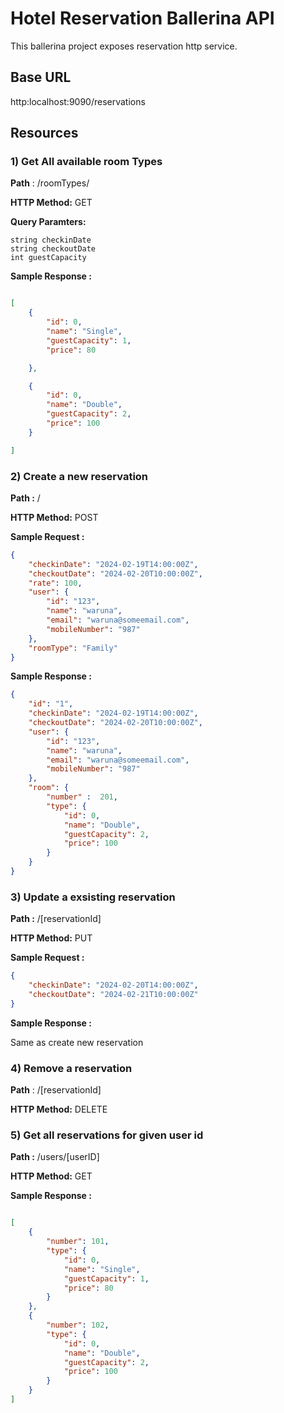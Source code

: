 # Hotel Reservation Ballerina API

This ballerina project exposes reservation http service. 

## Base URL 

http:localhost:9090/reservations

## Resources

### 1) Get All available room Types

**Path** : /roomTypes/

**HTTP Method:** GET

**Query Paramters:** 

    string checkinDate
    string checkoutDate
    int guestCapacity

**Sample Response :**

```json

[
    {
        "id": 0,
        "name": "Single",
        "guestCapacity": 1,
        "price": 80

    },

    {
        "id": 0,
        "name": "Double",
        "guestCapacity": 2,
        "price": 100
    }

]

```

### 2) Create a new reservation

**Path :** /

**HTTP Method:** POST

**Sample Request :**

```json
{
    "checkinDate": "2024-02-19T14:00:00Z",
    "checkoutDate": "2024-02-20T10:00:00Z",
    "rate": 100,
    "user": {
        "id": "123",
        "name": "waruna",
        "email": "waruna@someemail.com",
        "mobileNumber": "987"
    },
    "roomType": "Family"
}
```


**Sample Response :**

```json
{
    "id": "1",
    "checkinDate": "2024-02-19T14:00:00Z",
    "checkoutDate": "2024-02-20T10:00:00Z",
    "user": {
        "id": "123",
        "name": "waruna",
        "email": "waruna@someemail.com",
        "mobileNumber": "987"
    },
    "room": {
        "number" :  201,
        "type": {
            "id": 0,
            "name": "Double",
            "guestCapacity": 2,
            "price": 100
        }
    }
}
```

### 3) Update a exsisting reservation

**Path :** /[reservationId]

**HTTP Method:** PUT

**Sample Request :**

```json
{
    "checkinDate": "2024-02-20T14:00:00Z",
    "checkoutDate": "2024-02-21T10:00:00Z"
}
```

**Sample Response :**

Same as create new reservation

### 4) Remove a reservation

**Path** : /[reservationId]

**HTTP Method:** DELETE

### 5) Get all reservations for  given user id

**Path :** /users/[userID]

**HTTP Method:** GET

**Sample Response :**

```json

[
    {
        "number": 101,
        "type": {
            "id": 0,
            "name": "Single",
            "guestCapacity": 1,
            "price": 80
        }
    },
    {
        "number": 102,
        "type": {
            "id": 0,
            "name": "Double",
            "guestCapacity": 2,
            "price": 100
        }
    }
]
```
